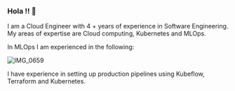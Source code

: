 ### Hola !! 👋

I am a Cloud Engineer with 4 + years of experience in Software Engineering. My areas of expertise are Cloud computing, Kubernetes and MLOps.

In MLOps I am experienced in the following:

![IMG_0659](https://user-images.githubusercontent.com/17012391/163672709-31c832cd-32c0-4742-b38e-807ca265c900.PNG)

I have experience in setting up production pipelines using Kubeflow, Terraform and Kubernetes.
